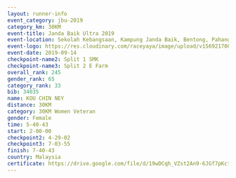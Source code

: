```yaml
---
layout: runner-info 
event_category: jbu-2019 
category_km: 30KM 
event-title: Janda Baik Ultra 2019
event-location: Sekolah Kebangsaan, Kampung Janda Baik, Bentong, Pahang, Malaysia 
event-logo: https://res.cloudinary.com/raceyaya/image/upload/v1569217009/logo/janda-baik_vch1pc.jpg 
event-date: 2019-09-14 
checkpoint-name2: Split 1 SMK 
checkpoint-name3: Split 2 E Farm 
overall_rank: 245
gender_rank: 65
category_rank: 33
bib: 34035
name: KOU CHIN NEY
distance: 30KM
category: 30KM Women Veteran
gender: Female
time: 5-40-43
start: 2-00-00
checkpoint2: 4-29-02
checkpoint3: 7-03-55
finish: 7-40-43
country: Malaysia
certificate: https://drive.google.com/file/d/19wDCqh_VZst2An9-6JGf7pKct8o94DlV/view?usp=sharing
---
```

